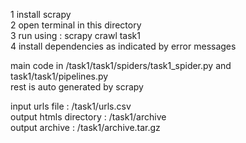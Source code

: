  1   install scrapy  
 2   open terminal in this directory  
 3   run using : scrapy crawl task1  
 4   install dependencies as indicated by error messages  
  
main code in /task1/task1/spiders/task1_spider.py and task1/task1/pipelines.py  
rest is auto generated by scrapy  
  
input urls file : /task1/urls.csv  
output htmls directory : /task1/archive  
output archive : /task1/archive.tar.gz  
